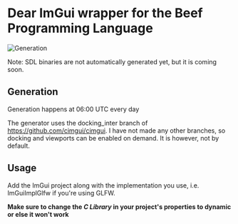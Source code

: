 # Dear ImGui wrapper for the Beef Programming Language 

![Generation](https://github.com/RogueMacro/imgui-beef/workflows/Generation/badge.svg)

Note: SDL binaries are not automatically generated yet, but it is coming soon.

## Generation

Generation happens at 06:00 UTC every day

The generator uses the docking_inter branch of https://github.com/cimgui/cimgui. I have not made any other branches, so docking and viewports can be enabled on demand. It is however, not by default.

## Usage

Add the ImGui project along with the implementation you use, i.e. ImGuiImplGlfw if you're using GLFW.

**Make sure to change the *C Library* in your project's properties to dynamic or else it won't work**
